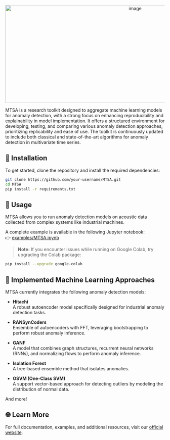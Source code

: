 <p align="center">
<img width="805" height="310" alt="image" src="https://github.com/user-attachments/assets/6f0ff77f-c83e-45eb-bdf6-b6f2fcbd31ed" />
</p>

MTSA is a research toolkit designed to aggregate machine learning models for anomaly detection, with a strong focus on enhancing reproducibility and explainability in model implementation. It offers a structured environment for developing, testing, and comparing various anomaly detection approaches, prioritizing replicability and ease of use. The toolkit is continuously updated to include both classical and state-of-the-art algorithms for anomaly detection in multivariate time series.

## 🔧 Installation

To get started, clone the repository and install the required dependencies:

```bash
git clone https://github.com/your-username/MTSA.git
cd MTSA
pip install -r requirements.txt
```

## 🚀 Usage

MTSA allows you to run anomaly detection models on acoustic data collected from complex systems like industrial machines.

A complete example is available in the following Jupyter notebook:  
👉 [examples/MTSA.ipynb](examples/MTSA.ipynb)

> **Note:** If you encounter issues while running on Google Colab, try upgrading the Colab package:

```bash
pip install --upgrade google-colab
```

## 🧠 Implemented Machine Learning Approaches

MTSA currently integrates the following anomaly detection models:

- **Hitachi**  
  A robust autoencoder model specifically designed for industrial anomaly detection tasks.

- **RANSynCoders**  
  Ensemble of autoencoders with FFT, leveraging bootstrapping to perform robust anomaly inference.
  
- **GANF**  
  A model that combines graph structures, recurrent neural networks (RNNs), and normalizing flows to perform anomaly inference.

- **Isolation Forest**  
  A tree-based ensemble method that isolates anomalies.

- **OSVM (One-Class SVM)**  
  A support vector-based approach for detecting outliers by modeling the distribution of normal data.

And more!


## 🌐 Learn More

For full documentation, examples, and additional resources, visit our [official website](https://iotdataatelier.github.io/mtsa-docs/).

